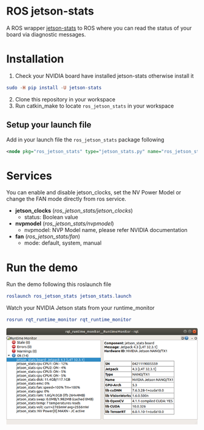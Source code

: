 # ROS jetson-stats

A ROS wrapper [jetson-stats](https://github.com/rbonghi/jetson_stats) to ROS where you can read the status of your board via diagnostic messages.

# Installation

1. Check your NVIDIA board have installed jetson-stats otherwise install it
```elm
sudo -H pip install -U jetson-stats
```
2. Clone this repository in your workspace
3. Run catkin_make to locate `ros_jetson_stats` in your workspace

## Setup your launch file

Add in your launch file the `ros_jetson_stats` package following
```xml
<node pkg="ros_jetson_stats" type="jetson_stats.py" name="ros_jetson_stats"/>
```

# Services

You can enable and disable jetson_clocks, set the NV Power Model or change the FAN mode directly from ros service.

* **jetson_clocks** (_ros_jetson_stats/jetson_clocks_)
    * status: Boolean value
* **nvpmodel** (_ros_jetson_stats/nvpmodel_)
    * nvpmodel: NVP Model name, please refer NVIDIA documentation
* **fan** (_ros_jetson_stats/fan_)
    * mode: default, system, manual

# Run the demo

Run the demo following this roslaunch file
```elm
roslaunch ros_jetson_stats jetson_stats.launch
```
Watch your NVIDIA Jetson stats from your runtime_monitor
```elm
rosrun rqt_runtime_monitor rqt_runtime_monitor
```
![runtime_monitor](.github/runtime_monitor.png)